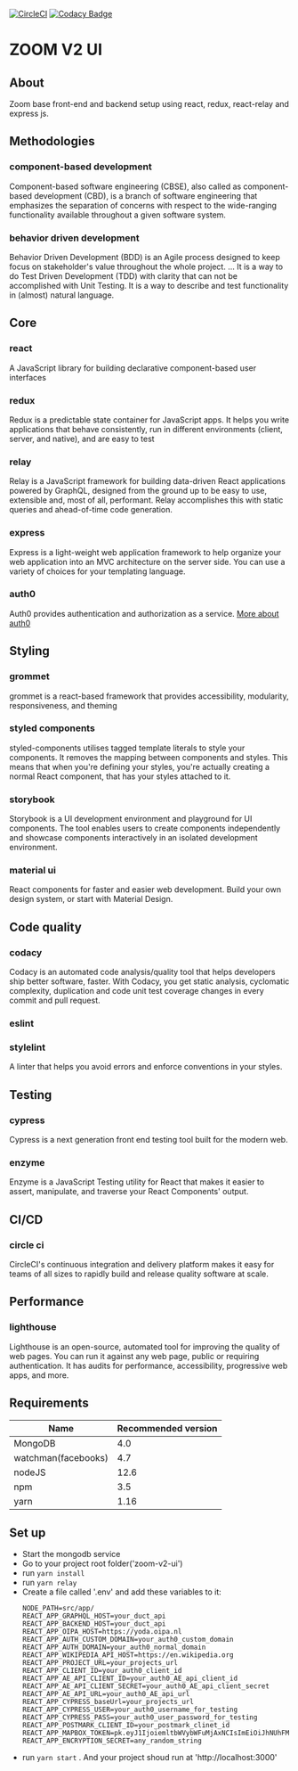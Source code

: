 [![CircleCI](https://circleci.com/gh/zimmerman-zimmerman/zoom-v2-ui.svg?style=svg&circle-token=41f4daf9d89b5f25efa5f455b6db87611527af85)](https://circleci.com/gh/zimmerman-zimmerman/zoom-v2-ui)
[![Codacy Badge](https://api.codacy.com/project/badge/Grade/732613b2d3df4672bd570f14247234fe)](https://www.codacy.com?utm_source=github.com&amp;utm_medium=referral&amp;utm_content=zimmerman-zimmerman/zoom-v2-ui&amp;utm_campaign=Badge_Grade)

# ZOOM V2 UI

## About
Zoom base front-end and backend setup using react, redux, react-relay and express js.

## Methodologies
### component-based development
Component-based software engineering (CBSE), also called as component-based development (CBD), is a branch of software engineering that emphasizes the separation of concerns with respect to the wide-ranging functionality available throughout a given software system.

### behavior driven development
Behavior Driven Development (BDD) is an Agile process designed to keep focus on stakeholder's value throughout the whole project. ... It is a way to do Test Driven Development (TDD) with clarity that can not be accomplished with Unit Testing. It is a way to describe and test functionality in (almost) natural language.

## Core
### react
A JavaScript library for building declarative component-based user interfaces
### redux
Redux is a predictable state container for JavaScript apps. It helps you write applications that behave consistently, run in different environments (client, server, and native), and are easy to test
### relay
Relay is a JavaScript framework for building data-driven React applications powered by GraphQL, designed from the ground up to be easy to use, extensible and, most of all, performant. Relay accomplishes this with static queries and ahead-of-time code generation.
### express
Express is a light-weight web application framework to help organize your web application into an MVC architecture on the server side. You can use a variety of choices for your templating language.
### auth0
Auth0 provides authentication and authorization as a service. <a href="https://auth0.com"> More about auth0 </a>

## Styling
### grommet
grommet is a react-based framework that provides accessibility, modularity, responsiveness, and theming
### styled components
styled-components utilises tagged template literals to style your components. It removes the mapping between components and styles. This means that when you're defining your styles, you're actually creating a normal React component, that has your styles attached to it.
### storybook
Storybook is a UI development environment and playground for UI components. The tool enables users to create components independently and showcase components interactively in an isolated development environment.
### material ui
React components for faster and easier web development. Build your own design system, or start with Material Design.

## Code quality
### codacy
Codacy is an automated code analysis/quality tool that helps developers ship better software, faster. With Codacy, you get static analysis, cyclomatic complexity, duplication and code unit test coverage changes in every commit and pull request.
### eslint
### stylelint
A linter that helps you avoid errors and enforce conventions in your styles.

## Testing
### cypress
Cypress is a next generation front end testing tool built for the modern web.
### enzyme
Enzyme is a JavaScript Testing utility for React that makes it easier to assert, manipulate, and traverse your React Components' output.

## CI/CD
### circle ci
CircleCI's continuous integration and delivery platform makes it easy for teams of all sizes to rapidly build and release quality software at scale.

## Performance
### lighthouse
Lighthouse is an open-source, automated tool for improving the quality of web pages. You can run it against any web page, public or requiring authentication. It has audits for performance, accessibility, progressive web apps, and more.

## Requirements

| Name | Recommended version |
| ---  | --- |
| MongoDB | 4.0 |
| watchman(facebooks) | 4.7 |
| nodeJS | 12.6 |
| npm | 3.5 |
| yarn | 1.16 |

## Set up

 * Start the mongodb service
 * Go to your project root folder('zoom-v2-ui')
 * run ```yarn install```
 * run ```yarn relay```
 * Create a file called '.env' and add these variables to it:
    ```
    NODE_PATH=src/app/
    REACT_APP_GRAPHQL_HOST=your_duct_api
    REACT_APP_BACKEND_HOST=your_duct_api
    REACT_APP_OIPA_HOST=https://yoda.oipa.nl
    REACT_APP_AUTH_CUSTOM_DOMAIN=your_auth0_custom_domain
    REACT_APP_AUTH_DOMAIN=your_auth0_normal_domain
    REACT_APP_WIKIPEDIA_API_HOST=https://en.wikipedia.org
    REACT_APP_PROJECT_URL=your_projects_url
    REACT_APP_CLIENT_ID=your_auth0_client_id
    REACT_APP_AE_API_CLIENT_ID=your_auth0_AE_api_client_id
    REACT_APP_AE_API_CLIENT_SECRET=your_auth0_AE_api_client_secret
    REACT_APP_AE_API_URL=your_auth0_AE_api_url
    REACT_APP_CYPRESS_baseUrl=your_projects_url
    REACT_APP_CYPRESS_USER=your_auth0_username_for_testing
    REACT_APP_CYPRESS_PASS=your_auth0_user_password_for_testing
    REACT_APP_POSTMARK_CLIENT_ID=your_postmark_clinet_id
    REACT_APP_MAPBOX_TOKEN=pk.eyJ1IjoiemltbWVybWFuMjAxNCIsImEiOiJhNUhFM2YwIn0.sedQBdUN7PJ1AjknVVyqZw
    REACT_APP_ENCRYPTION_SECRET=any_random_string
    ```
 * run ```yarn start``` . And your project shoud run at 'http://localhost:3000'
